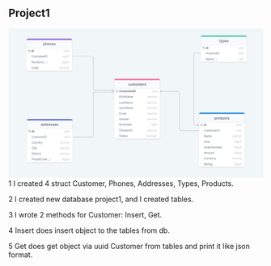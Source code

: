 ## Project1
![img_1.png](img_1.png)
1 I created 4 struct Customer, Phones, Addresses, Types, Products.

2 I created new database project1, and I created tables.

3 I wrote 2 methods for Customer: Insert, Get.

4 Insert does insert object to the tables from db.

5 Get does get object via uuid Customer from tables and print it like json format.